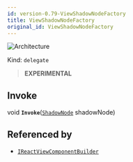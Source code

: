 ```yaml
---
id: version-0.79-ViewShadowNodeFactory
title: ViewShadowNodeFactory
original_id: ViewShadowNodeFactory
---
```


![Architecture](https://img.shields.io/badge/architecture-new_only-blue)

Kind: `delegate`

> **EXPERIMENTAL**

## Invoke
void **`Invoke`**([`ShadowNode`](ShadowNode) shadowNode)

## Referenced by
- [`IReactViewComponentBuilder`](IReactViewComponentBuilder)
